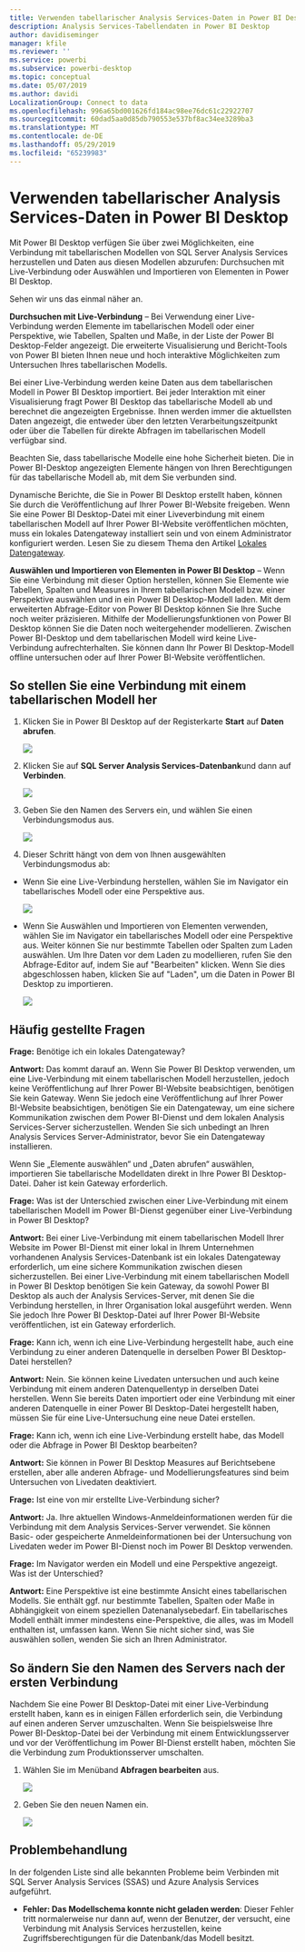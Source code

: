 ```yaml
---
title: Verwenden tabellarischer Analysis Services-Daten in Power BI Desktop
description: Analysis Services-Tabellendaten in Power BI Desktop
author: davidiseminger
manager: kfile
ms.reviewer: ''
ms.service: powerbi
ms.subservice: powerbi-desktop
ms.topic: conceptual
ms.date: 05/07/2019
ms.author: davidi
LocalizationGroup: Connect to data
ms.openlocfilehash: 996a65bd001626fd184ac98ee76dc61c22922707
ms.sourcegitcommit: 60dad5aa0d85db790553e537bf8ac34ee3289ba3
ms.translationtype: MT
ms.contentlocale: de-DE
ms.lasthandoff: 05/29/2019
ms.locfileid: "65239983"
---
```

# <a name="using-analysis-services-tabular-data-in-power-bi-desktop"></a>Verwenden tabellarischer Analysis Services-Daten in Power BI Desktop
Mit Power BI Desktop verfügen Sie über zwei Möglichkeiten, eine Verbindung mit tabellarischen Modellen von SQL Server Analysis Services herzustellen und Daten aus diesen Modellen abzurufen: Durchsuchen mit Live-Verbindung oder Auswählen und Importieren von Elementen in Power BI Desktop.

Sehen wir uns das einmal näher an.

**Durchsuchen mit Live-Verbindung** – Bei Verwendung einer Live-Verbindung werden Elemente im tabellarischen Modell oder einer Perspektive, wie Tabellen, Spalten und Maße, in der Liste der Power BI Desktop-Felder angezeigt. Die erweiterte Visualisierung und Bericht-Tools von Power BI bieten Ihnen neue und hoch interaktive Möglichkeiten zum Untersuchen Ihres tabellarischen Modells.

Bei einer Live-Verbindung werden keine Daten aus dem tabellarischen Modell in Power BI Desktop importiert. Bei jeder Interaktion mit einer Visualisierung fragt Power BI Desktop das tabellarische Modell ab und berechnet die angezeigten Ergebnisse. Ihnen werden immer die aktuellsten Daten angezeigt, die entweder über den letzten Verarbeitungszeitpunkt oder über die Tabellen für direkte Abfragen im tabellarischen Modell verfügbar sind. 

Beachten Sie, dass tabellarische Modelle eine hohe Sicherheit bieten. Die in Power BI-Desktop angezeigten Elemente hängen von Ihren Berechtigungen für das tabellarische Modell ab, mit dem Sie verbunden sind.

Dynamische Berichte, die Sie in Power BI Desktop erstellt haben, können Sie durch die Veröffentlichung auf Ihrer Power BI-Website freigeben. Wenn Sie eine Power BI Desktop-Datei mit einer Liveverbindung mit einem tabellarischen Modell auf Ihrer Power BI-Website veröffentlichen möchten, muss ein lokales Datengateway installiert sein und von einem Administrator konfiguriert werden. Lesen Sie zu diesem Thema den Artikel [Lokales Datengateway](service-gateway-onprem.md).

**Auswählen und Importieren von Elementen in Power BI Desktop** – Wenn Sie eine Verbindung mit dieser Option herstellen, können Sie Elemente wie Tabellen, Spalten und Measures in Ihrem tabellarischen Modell bzw. einer Perspektive auswählen und in ein Power BI Desktop-Modell laden. Mit dem erweiterten Abfrage-Editor von Power BI Desktop können Sie Ihre Suche noch weiter präzisieren. Mithilfe der Modellierungsfunktionen von Power BI Desktop können Sie die Daten noch weitergehender modellieren. Zwischen Power BI-Desktop und dem tabellarischen Modell wird keine Live-Verbindung aufrechterhalten. Sie können dann Ihr Power BI Desktop-Modell offline untersuchen oder auf Ihrer Power BI-Website veröffentlichen.

## <a name="to-connect-to-a-tabular-model"></a>So stellen Sie eine Verbindung mit einem tabellarischen Modell her
1. Klicken Sie in Power BI Desktop auf der Registerkarte **Start** auf **Daten abrufen**.
   
   ![](media/desktop-analysis-services-tabular-data/pbid_sqlas_getdata.png)
2. Klicken Sie auf **SQL Server Analysis Services-Datenbank**und dann auf **Verbinden**.
   
   ![](media/desktop-analysis-services-tabular-data/pbid_sqlas_getdata_as.png)
3. Geben Sie den Namen des Servers ein, und wählen Sie einen Verbindungsmodus aus. 
   
   ![](media/desktop-analysis-services-tabular-data/pbid_sqlas_getdata_as_server.png)
4. Dieser Schritt hängt von dem von Ihnen ausgewählten Verbindungsmodus ab:

* Wenn Sie eine Live-Verbindung herstellen, wählen Sie im Navigator ein tabellarisches Modell oder eine Perspektive aus.
  
  ![](media/desktop-analysis-services-tabular-data/pbid_sqlas_getdata_as_live.png)
* Wenn Sie Auswählen und Importieren von Elementen verwenden, wählen Sie im Navigator ein tabellarisches Modell oder eine Perspektive aus. Weiter können Sie nur bestimmte Tabellen oder Spalten zum Laden auswählen. Um Ihre Daten vor dem Laden zu modellieren, rufen Sie den Abfrage-Editor auf, indem Sie auf "Bearbeiten" klicken. Wenn Sie dies abgeschlossen haben, klicken Sie auf "Laden", um die Daten in Power BI Desktop zu importieren.

  ![](media/desktop-analysis-services-tabular-data/pbid_sqlas_getdata_as_select.png)

## <a name="frequently-asked-questions"></a>Häufig gestellte Fragen
**Frage:** Benötige ich ein lokales Datengateway?

**Antwort:** Das kommt darauf an. Wenn Sie Power BI Desktop verwenden, um eine Live-Verbindung mit einem tabellarischen Modell herzustellen, jedoch keine Veröffentlichung auf Ihrer Power BI-Website beabsichtigen, benötigen Sie kein Gateway. Wenn Sie jedoch eine Veröffentlichung auf Ihrer Power BI-Website beabsichtigen, benötigen Sie ein Datengateway, um eine sichere Kommunikation zwischen dem Power BI-Dienst und dem lokalen Analysis Services-Server sicherzustellen. Wenden Sie sich unbedingt an Ihren Analysis Services Server-Administrator, bevor Sie ein Datengateway installieren.

Wenn Sie „Elemente auswählen“ und „Daten abrufen“ auswählen, importieren Sie tabellarische Modelldaten direkt in Ihre Power BI Desktop-Datei. Daher ist kein Gateway erforderlich.

**Frage:** Was ist der Unterschied zwischen einer Live-Verbindung mit einem tabellarischen Modell im Power BI-Dienst gegenüber einer Live-Verbindung in Power BI Desktop?

**Antwort:** Bei einer Live-Verbindung mit einem tabellarischen Modell Ihrer Website im Power BI-Dienst mit einer lokal in Ihrem Unternehmen vorhandenen Analysis Services-Datenbank ist ein lokales Datengateway erforderlich, um eine sichere Kommunikation zwischen diesen sicherzustellen. Bei einer Live-Verbindung mit einem tabellarischen Modell in Power BI Desktop benötigen Sie kein Gateway, da sowohl Power BI Desktop als auch der Analysis Services-Server, mit denen Sie die Verbindung herstellen, in Ihrer Organisation lokal ausgeführt werden. Wenn Sie jedoch Ihre Power BI Desktop-Datei auf Ihrer Power BI-Website veröffentlichen, ist ein Gateway erforderlich.

**Frage:** Kann ich, wenn ich eine Live-Verbindung hergestellt habe, auch eine Verbindung zu einer anderen Datenquelle in derselben Power BI Desktop-Datei herstellen?

**Antwort:** Nein. Sie können keine Livedaten untersuchen und auch keine Verbindung mit einem anderen Datenquellentyp in derselben Datei herstellen. Wenn Sie bereits Daten importiert oder eine Verbindung mit einer anderen Datenquelle in einer Power BI Desktop-Datei hergestellt haben, müssen Sie für eine Live-Untersuchung eine neue Datei erstellen.

**Frage:** Kann ich, wenn ich eine Live-Verbindung erstellt habe, das Modell oder die Abfrage in Power BI Desktop bearbeiten?

**Antwort:** Sie können in Power BI Desktop Measures auf Berichtsebene erstellen, aber alle anderen Abfrage- und Modellierungsfeatures sind beim Untersuchen von Livedaten deaktiviert.

**Frage:** Ist eine von mir erstellte Live-Verbindung sicher?

**Antwort:** Ja. Ihre aktuellen Windows-Anmeldeinformationen werden für die Verbindung mit dem Analysis Services-Server verwendet. Sie können Basic- oder gespeicherte Anmeldeinformationen bei der Untersuchung von Livedaten weder im Power BI-Dienst noch im Power BI Desktop verwenden.

**Frage:** Im Navigator werden ein Modell und eine Perspektive angezeigt. Was ist der Unterschied?

**Antwort:** Eine Perspektive ist eine bestimmte Ansicht eines tabellarischen Modells. Sie enthält ggf. nur bestimmte Tabellen, Spalten oder Maße in Abhängigkeit von einem speziellen Datenanalysebedarf. Ein tabellarisches Modell enthält immer mindestens eine-Perspektive, die alles, was im Modell enthalten ist, umfassen kann. Wenn Sie nicht sicher sind, was Sie auswählen sollen, wenden Sie sich an Ihren Administrator.

## <a name="to-change-the-server-name-after-initial-connection"></a>So ändern Sie den Namen des Servers nach der ersten Verbindung
Nachdem Sie eine Power BI Desktop-Datei mit einer Live-Verbindung erstellt haben, kann es in einigen Fällen erforderlich sein, die Verbindung auf einen anderen Server umzuschalten. Wenn Sie beispielsweise Ihre Power BI-Desktop-Datei bei der Verbindung mit einem Entwicklungsserver und vor der Veröffentlichung im Power BI-Dienst erstellt haben, möchten Sie die Verbindung zum Produktionsserver umschalten.

1. Wählen Sie im Menüband **Abfragen bearbeiten** aus.
   
   ![](media/desktop-analysis-services-tabular-data/pbid_sqlas_chname_editquery.png)
2. Geben Sie den neuen Namen ein.
   
   ![](media/desktop-analysis-services-tabular-data/pbid_sqlas_chname_dialog.png)
   
   
## <a name="troubleshooting"></a>Problembehandlung 
In der folgenden Liste sind alle bekannten Probleme beim Verbinden mit SQL Server Analysis Services (SSAS) und Azure Analysis Services aufgeführt. 

* **Fehler: Das Modellschema konnte nicht geladen werden**: Dieser Fehler tritt normalerweise nur dann auf, wenn der Benutzer, der versucht, eine Verbindung mit Analysis Services herzustellen, keine Zugriffsberechtigungen für die Datenbank/das Modell besitzt.


